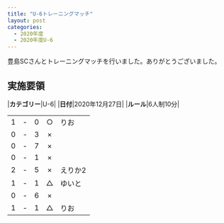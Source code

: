 ```yaml
---
title: "U-6トレーニングマッチ"
layout: post
categories:
  - 2020年度
  - 2020年度U-6
---
```


豊島SCさんとトレーニングマッチを行いました。ありがとうございました。

## 実施要領

|**カテゴリー**|U-6|
|**日付**|2020年12月27日|
|**ルール**|6人制10分|

|    |   |    |         |    |
|:--:|:-:|:--:|:--:|:--------|
|    1| - |   0|○|りお|
|    0| - |   3|×||
|    0| - |   7|×||
|    0| - |   1|×||
|    2| - |   5|×|えりか2|
|    1| - |   1|△|ゆいと|
|    0| - |   6|×||
|    1| - |   1|△|りお|

